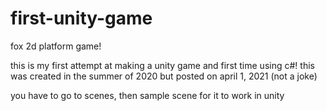 # first-unity-game
fox 2d platform game!

this is my first attempt at making a unity game and first time using c#!
this was created in the summer of 2020 but posted on april 1, 2021 (not a joke)

you have to go to scenes, then sample scene for it to work in unity

